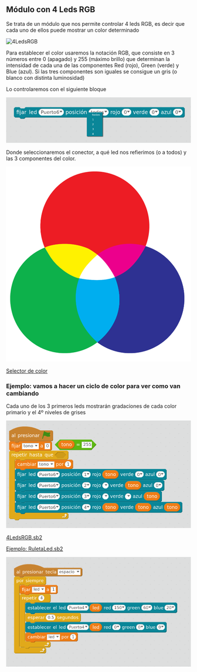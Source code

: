## Módulo con 4 Leds RGB

Se trata de un módulo que nos permite controlar 4 leds RGB, es decir que cada uno de ellos puede mostrar un color determinado  

![4LedsRGB](../images/4LedsRGB.jpeg)

Para establecer el color usaremos la notación RGB, que consiste en 3 números entre 0 (apagado) y 255 (máximo brillo) que determinan la intensidad de cada una de las componentes Red (rojo), Green (verde) y Blue (azul). Si las tres componentes son iguales se consigue un gris (o blanco con distinta luminosidad)

Lo controlaremos con el siguiente bloque

![4LedsRGB](../images/4LedsRGB.png)

Donde seleccionaremos el conector, a qué led nos refierimos (o a todos) y las 3 componentes del color.

![AdditiveColorCirclesCMYKpng.png](../images/AdditiveColorCirclesCMYKpng.png)

[Selector de color](https://www.w3schools.com/colors/colors_picker.asp)

### Ejemplo: vamos a hacer un ciclo de color para ver como van cambiando

Cada uno de los 3 primeros leds mostrarán gradaciones de cada color primario y el 4º niveles de grises

![4LedsRGB.sb2](../images/4LedsRGB.sb2.png)

[4LedsRGB.sb2](../Ejemplos/4LedsRGB.sb2)



[Ejemplo: RuletaLed.sb2](../Ejemplos/RuletaLed.sb2)

![RuletaLed.sb2](../images/RuletaLed.sb2.png)

